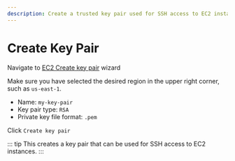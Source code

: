 ```yaml
---
description: Create a trusted key pair used for SSH access to EC2 instances.
---
```


# Create Key Pair

Navigate to [EC2 Create key pair](https://console.aws.amazon.com/ec2/home#CreateKeyPair) wizard

Make sure you have selected the desired region in the upper right corner, such as `us-east-1`.

- Name: `my-key-pair`
- Key pair type: `RSA`
- Private key file format: `.pem`

Click `Create key pair`

::: tip
This creates a key pair that can be used for SSH access to EC2 instances.
:::

